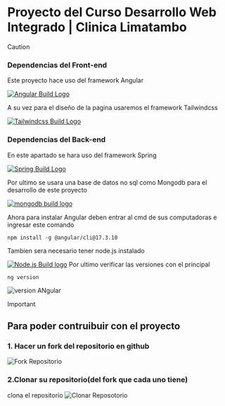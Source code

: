 # Proyecto del Curso Desarrollo Web Integrado | Clinica Limatambo

>[!CAUTION]
>### Dependencias del Front-end
>Este proyecto hace uso del framework Angular
>
>[![Angular Build Logo](https://upload.wikimedia.org/wikipedia/commons/0/07/Angular_Logo_SVG.svg)](https://angular.dev/)
>
>A su vez para el diseño de la pagina usaremos el framework Tailwindcss
>
>[![Tailwindcss Build Logo](https://imgs.search.brave.com/v-FALs0k2OQURnG7RCyUCq6BijIm_rIbDaWV0st3Lcw/rs:fit:860:0:0:0/g:ce/aHR0cHM6Ly9tZWRp/YXJlc291cmNlLnNm/bzIuZGlnaXRhbG9j/ZWFuc3BhY2VzLmNv/bS93cC1jb250ZW50/L3VwbG9hZHMvMjAy/NC8wOS8xMDE3MDMy/NS9UYWlsd2luZC1D/U1MtTG9nby0xLnBu/Zw)](https://tailwindcss.com/)
>
>### Dependencias del Back-end
>En este apartado se hara uso del framework Spring
>
>[![Spring Build Logo](https://imgs.search.brave.com/iy_fuSY3X4St9K5XJ8Jbi7sw_s3xCiw5DvrMmzr6m3I/rs:fit:860:0:0:0/g:ce/aHR0cHM6Ly93d3cu/bG9nby53aW5lL2Ev/bG9nby9TcHJpbmdf/RnJhbWV3b3JrL1Nw/cmluZ19GcmFtZXdv/cmstTG9nby53aW5l/LnN2Zw)](https://spring.io/projects/spring-framework)
>
>Por ultimo se usara una base de datos no sql como Mongodb para el desarrollo de este proyecto
>
>[![mongodb build logo](https://imgs.search.brave.com/YhcRsxxIwDxgDX0N6L6o4N5EsOzYA_1WMQdY7Vwwwho/rs:fit:860:0:0:0/g:ce/aHR0cHM6Ly8xMDAw/bG9nb3MubmV0L3dw/LWNvbnRlbnQvdXBs/b2Fkcy8yMDIwLzA4/L01vbmdvREItTG9n/by01MDB4MzEzLnBu/Zw)](https://www.mongodb.com/)
>
>
>Ahora para instalar Angular deben entrar al cmd de sus computadoras e ingresar este comando
>```
>npm install -g @angular/cli@17.3.10
>```
>Tambien sera necesario tener node.js instalado
>
>[![Node.js Build logo](https://cdnlogo.com/logos/n/88/nodejs.svg)](https://nodejs.org/dist/v20.19.1/node-v20.19.1-x64.msi)
>Por ultimo verificar las versiones con el principal
>```
>ng version
>```
>![version ANgular](https://github.com/lKaiser01l/Proyecto-Web-Clinica/blob/main/img/Captura%20de%20pantalla%202025-05-07%20133127.png)
>
>



>[!IMPORTANT]
>## Para poder contruibuir con el proyecto
>### 1. Hacer un fork del repositorio en github
>![Fork Repositorio](https://github.com/lKaiser01l/Proyecto-Web-Clinica/blob/main/img/Captura%20de%20pantalla%202025-05-04%20194754.png)
>### 2.Clonar su repositorio(del fork que cada uno tiene)
>clona el repositorio
>![Clonar Reposotorio](https://github.com/lKaiser01l/Proyecto-Web-Clinica/blob/main/img/Captura%20de%20pantalla%202025-05-06%20183258.png)
